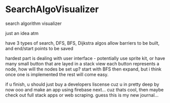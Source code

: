 # SearchAlgoVisualizer
 search algorithm visualizer

just an idea atm

have 3 types of search, DFS, BFS, Dijkstra algos
allow barriers to be built, and end/start points to be saved

hardest part is dealing with user interface - potentially use sprite kit, or have many small button that are layed in a stack view
each button represents a node, how will the nodes be set up? start with BFS then expand, but i think once one is implemented the rest will come easy.

if u finish, u should just buy a developers liscense cuz u in pretty deep by now
ooo and make an app using firebase next... cuz thats cool, then maybe check out full stack apps or web scraping. guess this is my new journal...
